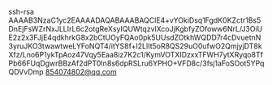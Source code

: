 
ssh-rsa AAAAB3NzaC1yc2EAAAADAQABAAABAQClE4+vYOkiDsq1FgdK0KZctr1Bs5DnEjFsWZrNxJLLIrL6c2otgReXsyIQUWtqzvlXcoJjKgbfyZOfoww6NrL/J3OiUE2z2x3FJjE4qdkhrkG8x2bCtUOyFQAo0pk5UUsdZOtkhWQDD7r4cDvuetnN3yruJKO3twawtweLYFoNQT4/itYS8f+I2LlIt5oR8QS29uO0ufwO2QmjyjDT8kXfz/Lno6P1ykTpAoz47Vqy5Eaa8iz7K2c1/KymVOTXIDzxxTFWH7ytXRyqo8TfPb66FUqDgwrBBzAf2dPT0In8s6dpRSLru6YPHO+VFD8c/3fsj1aFoSOot5YPqQDVvDmp 854074802@qq.com

